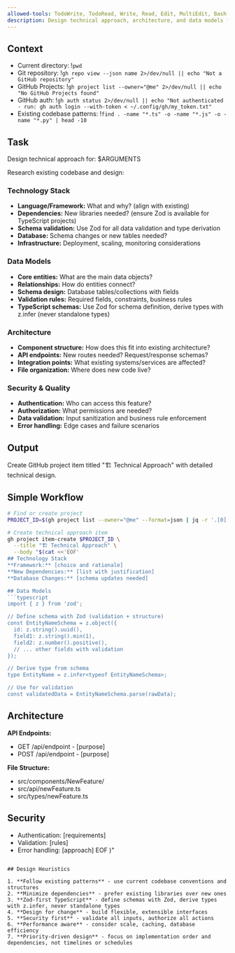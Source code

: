 ```yaml
---
allowed-tools: TodoWrite, TodoRead, Write, Read, Edit, MultiEdit, Bash(git *), Bash(gh *), Glob, Grep, LS, WebFetch, WebSearch, Task, mcp__codeloops__*
description: Design technical approach, architecture, and data models for a feature
---
```


## Context

- Current directory: !`pwd`
- Git repository: !`gh repo view --json name 2>/dev/null || echo "Not a GitHub repository"`
- GitHub Projects: !`gh project list --owner="@me" 2>/dev/null || echo "No GitHub Projects found"`
- GitHub auth: !`gh auth status 2>/dev/null || echo "Not authenticated - run: gh auth login --with-token < ~/.config/gh/my_token.txt"`
- Existing codebase patterns: !`find . -name "*.ts" -o -name "*.js" -o -name "*.py" | head -10`

## Task

Design technical approach for: $ARGUMENTS

Research existing codebase and design:

### Technology Stack
- **Language/Framework:** What and why? (align with existing)
- **Dependencies:** New libraries needed? (ensure Zod is available for TypeScript projects)
- **Schema validation:** Use Zod for all data validation and type derivation
- **Database:** Schema changes or new tables needed?
- **Infrastructure:** Deployment, scaling, monitoring considerations

### Data Models  
- **Core entities:** What are the main data objects?
- **Relationships:** How do entities connect?
- **Schema design:** Database tables/collections with fields
- **Validation rules:** Required fields, constraints, business rules
- **TypeScript schemas:** Use Zod for schema definition, derive types with z.infer (never standalone types)

### Architecture
- **Component structure:** How does this fit into existing architecture?
- **API endpoints:** New routes needed? Request/response schemas?
- **Integration points:** What existing systems/services are affected?
- **File organization:** Where does new code live?

### Security & Quality
- **Authentication:** Who can access this feature?
- **Authorization:** What permissions are needed?
- **Data validation:** Input sanitization and business rule enforcement
- **Error handling:** Edge cases and failure scenarios

## Output

Create GitHub project item titled "🏗️ Technical Approach" with detailed technical design.

## Simple Workflow

```bash
# Find or create project
PROJECT_ID=$(gh project list --owner="@me" --format=json | jq -r '.[0].id' 2>/dev/null)

# Create technical approach item
gh project item-create $PROJECT_ID \
  --title "🏗️ Technical Approach" \
  --body "$(cat <<'EOF'
## Technology Stack
**Framework:** [choice and rationale]
**New Dependencies:** [list with justification]
**Database Changes:** [schema updates needed]

## Data Models
```typescript
import { z } from 'zod';

// Define schema with Zod (validation + structure)
const EntityNameSchema = z.object({
  id: z.string().uuid(),
  field1: z.string().min(1),
  field2: z.number().positive(),
  // ... other fields with validation
});

// Derive type from schema
type EntityName = z.infer<typeof EntityNameSchema>;

// Use for validation
const validatedData = EntityNameSchema.parse(rawData);
```

## Architecture
**API Endpoints:**
- GET /api/endpoint - [purpose]
- POST /api/endpoint - [purpose]

**File Structure:**
- src/components/NewFeature/
- src/api/newFeature.ts  
- src/types/newFeature.ts

## Security
- Authentication: [requirements]
- Validation: [rules]
- Error handling: [approach]
EOF
)"
```

## Design Heuristics

1. **Follow existing patterns** - use current codebase conventions and structures
2. **Minimize dependencies** - prefer existing libraries over new ones
3. **Zod-first TypeScript** - define schemas with Zod, derive types with z.infer, never standalone types
4. **Design for change** - build flexible, extensible interfaces
5. **Security first** - validate all inputs, authorize all actions
6. **Performance aware** - consider scale, caching, database efficiency
7. **Priority-driven design** - focus on implementation order and dependencies, not timelines or schedules